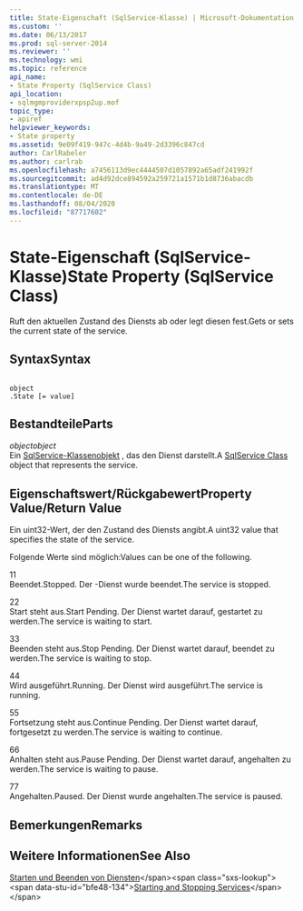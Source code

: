 ```yaml
---
title: State-Eigenschaft (SqlService-Klasse) | Microsoft-Dokumentation
ms.custom: ''
ms.date: 06/13/2017
ms.prod: sql-server-2014
ms.reviewer: ''
ms.technology: wmi
ms.topic: reference
api_name:
- State Property (SqlService Class)
api_location:
- sqlmgmproviderxpsp2up.mof
topic_type:
- apiref
helpviewer_keywords:
- State property
ms.assetid: 9e09f419-947c-4d4b-9a49-2d3396c847cd
author: CarlRabeler
ms.author: carlrab
ms.openlocfilehash: a7456113d9ec4444507d1057892a65adf241992f
ms.sourcegitcommit: ad4d92dce894592a259721a1571b1d8736abacdb
ms.translationtype: MT
ms.contentlocale: de-DE
ms.lasthandoff: 08/04/2020
ms.locfileid: "87717602"
---
```

# <a name="state-property-sqlservice-class"></a><span data-ttu-id="bfe48-102">State-Eigenschaft (SqlService-Klasse)</span><span class="sxs-lookup"><span data-stu-id="bfe48-102">State Property (SqlService Class)</span></span>
  <span data-ttu-id="bfe48-103">Ruft den aktuellen Zustand des Diensts ab oder legt diesen fest.</span><span class="sxs-lookup"><span data-stu-id="bfe48-103">Gets or sets the current state of the service.</span></span>  
  
## <a name="syntax"></a><span data-ttu-id="bfe48-104">Syntax</span><span class="sxs-lookup"><span data-stu-id="bfe48-104">Syntax</span></span>  
  
```  
  
object  
.State [= value]  
```  
  
## <a name="parts"></a><span data-ttu-id="bfe48-105">Bestandteile</span><span class="sxs-lookup"><span data-stu-id="bfe48-105">Parts</span></span>  
 <span data-ttu-id="bfe48-106">*object*</span><span class="sxs-lookup"><span data-stu-id="bfe48-106">*object*</span></span>  
 <span data-ttu-id="bfe48-107">Ein [SqlService-Klassenobjekt](sqlservice-class.md) , das den Dienst darstellt.</span><span class="sxs-lookup"><span data-stu-id="bfe48-107">A [SqlService Class](sqlservice-class.md) object that represents the service.</span></span>  
  
## <a name="property-valuereturn-value"></a><span data-ttu-id="bfe48-108">Eigenschaftswert/Rückgabewert</span><span class="sxs-lookup"><span data-stu-id="bfe48-108">Property Value/Return Value</span></span>  
 <span data-ttu-id="bfe48-109">Ein uint32-Wert, der den Zustand des Diensts angibt.</span><span class="sxs-lookup"><span data-stu-id="bfe48-109">A uint32 value that specifies the state of the service.</span></span>  
  
 <span data-ttu-id="bfe48-110">Folgende Werte sind möglich:</span><span class="sxs-lookup"><span data-stu-id="bfe48-110">Values can be one of the following.</span></span>  
  
 <span data-ttu-id="bfe48-111">1</span><span class="sxs-lookup"><span data-stu-id="bfe48-111">1</span></span>  
 <span data-ttu-id="bfe48-112">Beendet.</span><span class="sxs-lookup"><span data-stu-id="bfe48-112">Stopped.</span></span> <span data-ttu-id="bfe48-113">Der -Dienst wurde beendet.</span><span class="sxs-lookup"><span data-stu-id="bfe48-113">The service is stopped.</span></span>  
  
 <span data-ttu-id="bfe48-114">2</span><span class="sxs-lookup"><span data-stu-id="bfe48-114">2</span></span>  
 <span data-ttu-id="bfe48-115">Start steht aus.</span><span class="sxs-lookup"><span data-stu-id="bfe48-115">Start Pending.</span></span> <span data-ttu-id="bfe48-116">Der Dienst wartet darauf, gestartet zu werden.</span><span class="sxs-lookup"><span data-stu-id="bfe48-116">The service is waiting to start.</span></span>  
  
 <span data-ttu-id="bfe48-117">3</span><span class="sxs-lookup"><span data-stu-id="bfe48-117">3</span></span>  
 <span data-ttu-id="bfe48-118">Beenden steht aus.</span><span class="sxs-lookup"><span data-stu-id="bfe48-118">Stop Pending.</span></span> <span data-ttu-id="bfe48-119">Der Dienst wartet darauf, beendet zu werden.</span><span class="sxs-lookup"><span data-stu-id="bfe48-119">The service is waiting to stop.</span></span>  
  
 <span data-ttu-id="bfe48-120">4</span><span class="sxs-lookup"><span data-stu-id="bfe48-120">4</span></span>  
 <span data-ttu-id="bfe48-121">Wird ausgeführt.</span><span class="sxs-lookup"><span data-stu-id="bfe48-121">Running.</span></span> <span data-ttu-id="bfe48-122">Der Dienst wird ausgeführt.</span><span class="sxs-lookup"><span data-stu-id="bfe48-122">The service is running.</span></span>  
  
 <span data-ttu-id="bfe48-123">5</span><span class="sxs-lookup"><span data-stu-id="bfe48-123">5</span></span>  
 <span data-ttu-id="bfe48-124">Fortsetzung steht aus.</span><span class="sxs-lookup"><span data-stu-id="bfe48-124">Continue Pending.</span></span> <span data-ttu-id="bfe48-125">Der Dienst wartet darauf, fortgesetzt zu werden.</span><span class="sxs-lookup"><span data-stu-id="bfe48-125">The service is waiting to continue.</span></span>  
  
 <span data-ttu-id="bfe48-126">6</span><span class="sxs-lookup"><span data-stu-id="bfe48-126">6</span></span>  
 <span data-ttu-id="bfe48-127">Anhalten steht aus.</span><span class="sxs-lookup"><span data-stu-id="bfe48-127">Pause Pending.</span></span> <span data-ttu-id="bfe48-128">Der Dienst wartet darauf, angehalten zu werden.</span><span class="sxs-lookup"><span data-stu-id="bfe48-128">The service is waiting to pause.</span></span>  
  
 <span data-ttu-id="bfe48-129">7</span><span class="sxs-lookup"><span data-stu-id="bfe48-129">7</span></span>  
 <span data-ttu-id="bfe48-130">Angehalten.</span><span class="sxs-lookup"><span data-stu-id="bfe48-130">Paused.</span></span> <span data-ttu-id="bfe48-131">Der Dienst wurde angehalten.</span><span class="sxs-lookup"><span data-stu-id="bfe48-131">The service is paused.</span></span>  
  
## <a name="remarks"></a><span data-ttu-id="bfe48-132">Bemerkungen</span><span class="sxs-lookup"><span data-stu-id="bfe48-132">Remarks</span></span>  
  
## <a name="see-also"></a><span data-ttu-id="bfe48-133">Weitere Informationen</span><span class="sxs-lookup"><span data-stu-id="bfe48-133">See Also</span></span>  
 <span data-ttu-id="bfe48-134">[Starten und Beenden von Diensten](https://technet.microsoft.com/library/ms174886\(v=sql.105\).aspx)</span><span class="sxs-lookup"><span data-stu-id="bfe48-134">[Starting and Stopping Services](https://technet.microsoft.com/library/ms174886\(v=sql.105\).aspx)</span></span>  
  
  
